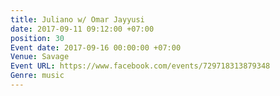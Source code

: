```yaml
---
title: Juliano w/ Omar Jayyusi
date: 2017-09-11 09:12:00 +07:00
position: 30
Event date: 2017-09-16 00:00:00 +07:00
Venue: Savage
Event URL: https://www.facebook.com/events/729718313879348
Genre: music
---
```


